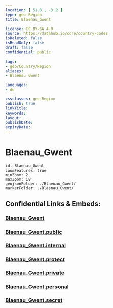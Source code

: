 ```yaml
---
location: [ 51.8 , -3.2 ] 
type: geo-Region
title: Blaenau_Gwent

license: CC BY-SA 4.0
source: https://datahub.io/core/country-codes
isDeleted: false
isReadOnly: false
draft: false
confidential: public

tags:
- geo/Country/Region
aliases:
- Blaenau Gwent

Languages:
- de

cssclasses: geo-Region
publish: true
linkTitle: 
keywords: 
layout: 
publishDate: 
expiryDate: 
---
```


# Blaenau_Gwent

```leaflet
id: Blaenau_Gwent
zoomFeatures: true 
minZoom: 2 
maxZoom: 18
geojsonFolder: ./Blaenau_Gwent/
markerFolder: ./Blaenau_Gwent/
```


## Confidential Links & Embeds: 

### [Blaenau_Gwent](/_Standards/Earth/Continent/Europe/Europe~North/UK/Wales/counties~Wales/Blaenau_Gwent.md) 

### [Blaenau_Gwent.public](/_public/Earth/Continent/Europe/Europe~North/UK/Wales/counties~Wales/Blaenau_Gwent.public.md) 

### [Blaenau_Gwent.internal](/_internal/Earth/Continent/Europe/Europe~North/UK/Wales/counties~Wales/Blaenau_Gwent.internal.md) 

### [Blaenau_Gwent.protect](/_protect/Earth/Continent/Europe/Europe~North/UK/Wales/counties~Wales/Blaenau_Gwent.protect.md) 

### [Blaenau_Gwent.private](/_private/Earth/Continent/Europe/Europe~North/UK/Wales/counties~Wales/Blaenau_Gwent.private.md) 

### [Blaenau_Gwent.personal](/_personal/Earth/Continent/Europe/Europe~North/UK/Wales/counties~Wales/Blaenau_Gwent.personal.md) 

### [Blaenau_Gwent.secret](/_secret/Earth/Continent/Europe/Europe~North/UK/Wales/counties~Wales/Blaenau_Gwent.secret.md)

